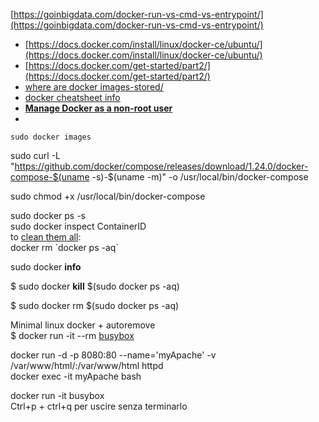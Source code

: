 [https://goinbigdata.com/docker-run-vs-cmd-vs-entrypoint/](https://goinbigdata.com/docker-run-vs-cmd-vs-entrypoint/)

- [https://docs.docker.com/install/linux/docker-ce/ubuntu/](https://docs.docker.com/install/linux/docker-ce/ubuntu/)  
- [https://docs.docker.com/get-started/part2/](https://docs.docker.com/get-started/part2/)  
- [where are docker images-stored/](http://blog.thoward37.me/articles/where-are-docker-images-stored/)  
- [docker cheatsheet info](https://github.com/wsargent/docker-cheat-sheet\#info)  
- [**Manage Docker as a non-root user**](https://docs.docker.com/install/linux/linux-postinstall/)  
- 

    sudo docker images  
      
sudo curl \-L "https://github.com/docker/compose/releases/download/1.24.0/docker-compose-$(uname \-s)-$(uname \-m)" \-o /usr/local/bin/docker-compose

sudo chmod \+x /usr/local/bin/docker-compose

sudo docker ps \-s  
sudo docker inspect ContainerID  
to [clean them all](http://stackoverflow.com/a/24277052/274502):   
	docker rm \`docker ps \-aq\`

sudo docker **info**

$ sudo docker **kill** $(sudo docker ps \-aq)

$ sudo docker rm $(sudo docker ps \-aq)

Minimal linux docker \+ autoremove  
$ docker run \-it \--rm [busybox](https://hub.docker.com/\_/busybox)

docker run \-d \-p 8080:80 \--name='myApache' \-v /var/www/html/:/var/www/html httpd  
docker exec \-it myApache bash

docker run \-it busybox  
Ctrl+p \+ ctrl+q  per uscire senza terminarlo 

